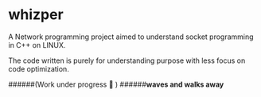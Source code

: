 # **whizper** 

A Network programming project aimed to understand socket programming in C++ on LINUX.

The code written is purely for understanding purpose with less focus on code optimization. 

######(Work under progress :construction_worker: )
######**waves and walks away**
